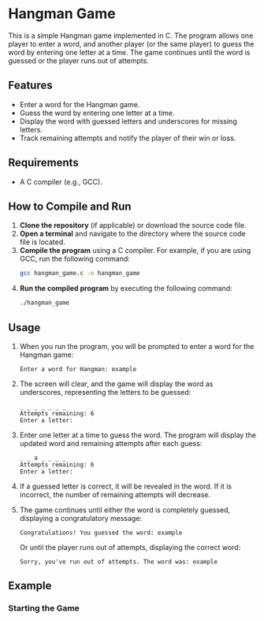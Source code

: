 # Hangman Game

This is a simple Hangman game implemented in C. The program allows one player to enter a word, and another player (or the same player) to guess the word by entering one letter at a time. The game continues until the word is guessed or the player runs out of attempts.

## Features

- Enter a word for the Hangman game.
- Guess the word by entering one letter at a time.
- Display the word with guessed letters and underscores for missing letters.
- Track remaining attempts and notify the player of their win or loss.

## Requirements

- A C compiler (e.g., GCC).

## How to Compile and Run

1. **Clone the repository** (if applicable) or download the source code file.
2. **Open a terminal** and navigate to the directory where the source code file is located.
3. **Compile the program** using a C compiler. For example, if you are using GCC, run the following command:
    ```bash
    gcc hangman_game.c -o hangman_game
    ```
4. **Run the compiled program** by executing the following command:
    ```bash
    ./hangman_game
    ```

## Usage

1. When you run the program, you will be prompted to enter a word for the Hangman game:
    ```
    Enter a word for Hangman: example
    ```

2. The screen will clear, and the game will display the word as underscores, representing the letters to be guessed:
    ```
    _ _ _ _ _ _ _ 
    Attempts remaining: 6
    Enter a letter:
    ```

3. Enter one letter at a time to guess the word. The program will display the updated word and remaining attempts after each guess:
    ```
    _ _ a _ _ _ _ 
    Attempts remaining: 6
    Enter a letter:
    ```

4. If a guessed letter is correct, it will be revealed in the word. If it is incorrect, the number of remaining attempts will decrease.

5. The game continues until either the word is completely guessed, displaying a congratulatory message:
    ```
    Congratulations! You guessed the word: example
    ```

   Or until the player runs out of attempts, displaying the correct word:
    ```
    Sorry, you've run out of attempts. The word was: example
    ```

## Example

### Starting the Game

